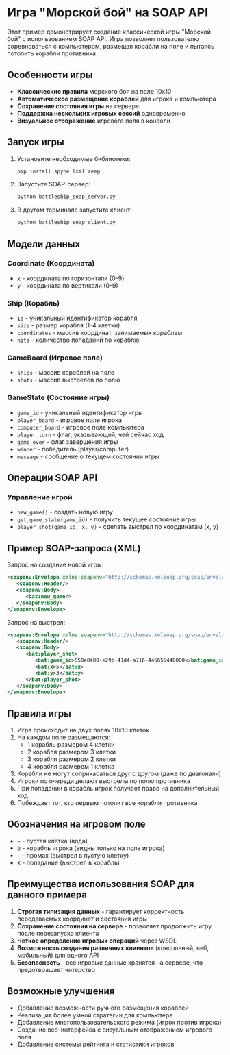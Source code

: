 # Игра "Морской бой" на SOAP API

Этот пример демонстрирует создание классической игры "Морской бой" с использованием SOAP API. Игра позволяет пользователю соревноваться с компьютером, размещая корабли на поле и пытаясь потопить корабли противника.

## Особенности игры

- **Классические правила** морского боя на поле 10x10
- **Автоматическое размещение кораблей** для игрока и компьютера
- **Сохранение состояния игры** на сервере
- **Поддержка нескольких игровых сессий** одновременно
- **Визуальное отображение** игрового поля в консоли

## Запуск игры

1. Установите необходимые библиотеки:
   ```bash
   pip install spyne lxml zeep
   ```

2. Запустите SOAP-сервер:
   ```bash
   python battleship_soap_server.py
   ```

3. В другом терминале запустите клиент:
   ```bash
   python battleship_soap_client.py
   ```

## Модели данных

### Coordinate (Координата)
- `x` - координата по горизонтали (0-9)
- `y` - координата по вертикали (0-9)

### Ship (Корабль)
- `id` - уникальный идентификатор корабля
- `size` - размер корабля (1-4 клетки)
- `coordinates` - массив координат, занимаемых кораблем
- `hits` - количество попаданий по кораблю

### GameBoard (Игровое поле)
- `ships` - массив кораблей на поле
- `shots` - массив выстрелов по полю

### GameState (Состояние игры)
- `game_id` - уникальный идентификатор игры
- `player_board` - игровое поле игрока
- `computer_board` - игровое поле компьютера
- `player_turn` - флаг, указывающий, чей сейчас ход
- `game_over` - флаг завершения игры
- `winner` - победитель (player/computer)
- `message` - сообщение о текущем состоянии игры

## Операции SOAP API

### Управление игрой
- `new_game()` - создать новую игру
- `get_game_state(game_id)` - получить текущее состояние игры
- `player_shot(game_id, x, y)` - сделать выстрел по координатам (x, y)

## Пример SOAP-запроса (XML)

Запрос на создание новой игры:

```xml
<soapenv:Envelope xmlns:soapenv="http://schemas.xmlsoap.org/soap/envelope/" xmlns:bat="http://battleship.example.com/soap">
   <soapenv:Header/>
   <soapenv:Body>
      <bat:new_game/>
   </soapenv:Body>
</soapenv:Envelope>
```

Запрос на выстрел:

```xml
<soapenv:Envelope xmlns:soapenv="http://schemas.xmlsoap.org/soap/envelope/" xmlns:bat="http://battleship.example.com/soap">
   <soapenv:Header/>
   <soapenv:Body>
      <bat:player_shot>
         <bat:game_id>550e8400-e29b-41d4-a716-446655440000</bat:game_id>
         <bat:x>5</bat:x>
         <bat:y>3</bat:y>
      </bat:player_shot>
   </soapenv:Body>
</soapenv:Envelope>
```

## Правила игры

1. Игра происходит на двух полях 10x10 клеток
2. На каждом поле размещаются:
   - 1 корабль размером 4 клетки
   - 2 корабля размером 3 клетки
   - 3 корабля размером 2 клетки
   - 4 корабля размером 1 клетка
3. Корабли не могут соприкасаться друг с другом (даже по диагонали)
4. Игроки по очереди делают выстрелы по полю противника
5. При попадании в корабль игрок получает право на дополнительный ход
6. Побеждает тот, кто первым потопит все корабли противника

## Обозначения на игровом поле

- `~` - пустая клетка (вода)
- `O` - корабль игрока (видны только на поле игрока)
- `·` - промах (выстрел в пустую клетку)
- `X` - попадание (выстрел в корабль)

## Преимущества использования SOAP для данного примера

1. **Строгая типизация данных** - гарантирует корректность передаваемых координат и состояния игры
2. **Сохранение состояния на сервере** - позволяет продолжить игру после перезапуска клиента
3. **Четкое определение игровых операций** через WSDL
4. **Возможность создания различных клиентов** (консольный, веб, мобильный) для одного API
5. **Безопасность** - все игровые данные хранятся на сервере, что предотвращает читерство

## Возможные улучшения

- Добавление возможности ручного размещения кораблей
- Реализация более умной стратегии для компьютера
- Добавление многопользовательского режима (игрок против игрока)
- Создание веб-интерфейса с визуальным отображением игрового поля
- Добавление системы рейтинга и статистики игроков
